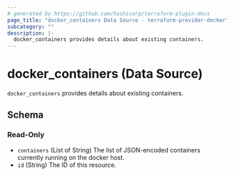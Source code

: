 ```yaml
---
# generated by https://github.com/hashicorp/terraform-plugin-docs
page_title: "docker_containers Data Source - terraform-provider-docker"
subcategory: ""
description: |-
  docker_containers provides details about existing containers.
---
```


# docker_containers (Data Source)

`docker_containers` provides details about existing containers.



<!-- schema generated by tfplugindocs -->
## Schema

### Read-Only

- `containers` (List of String) The list of JSON-encoded containers currently running on the docker host.
- `id` (String) The ID of this resource.


